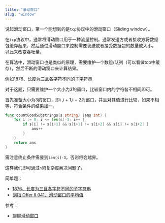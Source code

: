 ```yaml
---
title: "滑动窗口"
slug: "window"
---
```

说起滑动窗口，第一个能想到的是`tcp`协议中的滑动窗口（Sliding window）。

在`tcp`协议中，通常将滑动窗口用于一种流量控制。通常发送方或者接收方将数据包缓存起来，然后通过滑动窗口来控制需要发送或者接受数据包的数量或大小。
以此来改变吞吐量。

在算法中，滑动窗口也是类似的原理，需要维护一个数组/队列（可以看做tcp中缓存），然后不断的滑动窗口来计算结果。

例如[1876、长度为三且各字符不同的子字符串](../leetcode/1876长度为三且各字符不同的子字符串)

对于这题，只需要维护一个大小为3的窗口，比较窗口内的字符各不相同即可。

首先准备大小为3的窗口，即i ,i + 1,i + 2为窗口，并且对其值进行比较，如果不相等，符合条件的结果加一。
```go
func countGoodSubstrings(s string) (ans int) {
	for i := 0; i <= len(s)-3; i++ {
		if s[i] != s[i+1] && s[i+1] != s[i+2] && s[i] != s[i+2] {
			ans++
		}
	}
	return ans
}
```
需注意终止条件需要到`len(s)-3`，否则将会越界。

这样我们即可通过`n`的复杂度解决问题了。


简单题：

- [1876、长度为三且各字符不同的子字符串](../leetcode/substrings-of-size-three-with-distinct-characters)
- [剑指 Offer II 041、滑动窗口的平均值](../offer/qIsx9U)



参考：
- [聊聊滑动窗口](https://mp.weixin.qq.com/s/qj-XMcBw8iq5kiXItboQLA)

